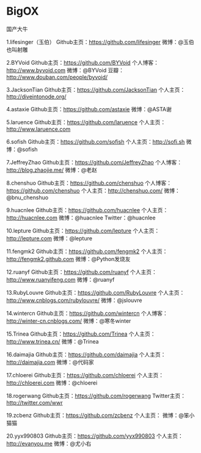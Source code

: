 # BigOX

国产大牛

1.lifesinger（玉伯）
    Github主页：https://github.com/lifesinger
    微博：@玉伯也叫射雕

2.BYVoid
    Github主页：https://github.com/BYVoid
    个人博客：http://www.byvoid.com
    微博：@BYVoid
    豆瓣：http://www.douban.com/people/byvoid/


3.JacksonTian
    Github主页：https://github.com/JacksonTian
    个人主页：http://diveintonode.org/

4.astaxie
    Github主页：https://github.com/astaxie
    微博：@ASTA谢

5.laruence
    Github主页：https://github.com/laruence
    个人主页：http://www.laruence.com


6.sofish
    Github主页：https://github.com/sofish
    个人主页：http://sofi.sh
    微博：@sofish

7.JeffreyZhao
    Github主页：https://github.com/JeffreyZhao
    个人博客：http://blog.zhaojie.me/
    微博：@老赵

8.chenshuo
    Github主页：https://github.com/chenshuo
    个人博客：https://github.com/chenshuo
    个人主页：http://chenshuo.com/
    微博：@bnu_chenshuo

9.huacnlee
    Github主页：https://github.com/huacnlee
    个人主页：http://huacnlee.com
    微博：@huacnlee
    Twitter：@huacnlee

10.lepture
    Github主页：https://github.com/lepture
    个人主页：http://lepture.com
    微博：@lepture

11.fengmk2
    Github主页：https://github.com/fengmk2
    个人主页：http://fengmk2.github.com
    微博：@Python发烧友

12.ruanyf
    Github主页：https://github.com/ruanyf
    个人主页：http://www.ruanyifeng.com
    微博：@ruanyf

13.RubyLouvre
    Github主页：https://github.com/RubyLouvre
    个人主页：http://www.cnblogs.com/rubylouvre/
    微博：@jslouvre

14.wintercn
    Github主页：https://github.com/wintercn
    个人博客：http://winter-cn.cnblogs.com/
    微博：@寒冬winter

15.Trinea
    Github主页：https://github.com/Trinea
    个人主页：http://www.trinea.cn/
    微博：@Trinea

16.daimajia
    Github主页：https://github.com/daimajia
    个人主页：http://daimajia.com
    微博：@代码家

17.chloerei
    Github主页：https://github.com/chloerei
    个人主页：http://chloerei.com
    微博：@chloerei

18.rogerwang
    Github主页：https://github.com/rogerwang
    Twitter主页：http://twitter.com/wwr

19.zcbenz
    Github主页：https://github.com/zcbenz
    个人主页：
    微博：@笨小猫猫

20.yyx990803
    Github主页：https://github.com/yyx990803
    个人主页：http://evanyou.me
    微博：@尤小右

